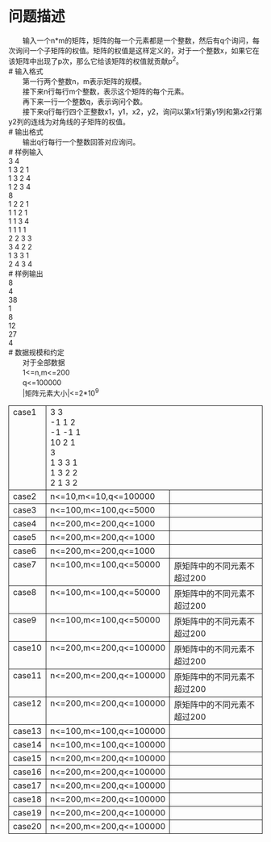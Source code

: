 <div id="pcont1" style="margin-top:20px; display:block;">

# 问题描述

<div class="pdcont">　　输入一个n*m的矩阵，矩阵的每一个元素都是一个整数，然后有q个询问，每次询问一个子矩阵的权值。矩阵的权值是这样定义的，对于一个整数x，如果它在该矩阵中出现了p次，那么它给该矩阵的权值就贡献p<sup>2</sup>。</div>
# 输入格式

<div class="pdcont">　　第一行两个整数n，m表示矩阵的规模。<br/>
　　接下来n行每行m个整数，表示这个矩阵的每个元素。<br/>
　　再下来一行一个整数q，表示询问个数。<br/>
　　接下来q行每行四个正整数x1，y1，x2，y2，询问以第x1行第y1列和第x2行第y2列的连线为对角线的子矩阵的权值。</div>
# 输出格式

<div class="pdcont">　　输出q行每行一个整数回答对应询问。</div>
# 样例输入

<div class="pddata">3 4<br/>
1 3 2 1<br/>
1 3 2 4<br/>
1 2 3 4<br/>
8<br/>
1 2 2 1<br/>
1 1 2 1<br/>
1 1 3 4<br/>
1 1 1 1<br/>
2 2 3 3<br/>
3 4 2 2<br/>
1 3 3 1<br/>
2 4 3 4</div>
# 样例输出

<div class="pddata">8<br/>
4<br/>
38<br/>
1<br/>
8<br/>
12<br/>
27<br/>
4</div>
# 数据规模和约定

<div class="pdcont">　　对于全部数据<br/>
　　1&lt;=n,m&lt;=200<br/>
　　q&lt;=100000<br/>
　　|矩阵元素大小|&lt;=2*10<sup>9</sup><br/>
<table cellspacing="0" cellpadding="2px" style="border-collapse:collapse;" class="table table-striped table-horver"><tbody><tr style="border:solid 1.0pt"><td valign="top" style="border:solid 1.0pt">case1<br/>
</td><td valign="top" colspan="2" style="border:solid 1.0pt">3 3<br/>
-1 1 2<br/>
-1 -1 1<br/>
10 2 1<br/>
3<br/>
1 3 3 1<br/>
1 3 2 2<br/>
2 1 3 2<br/>
</td></tr><tr style="border:solid 1.0pt"><td valign="top" style="border:solid 1.0pt">case2<br/>
</td><td valign="top" style="border:solid 1.0pt">n&lt;=10,m&lt;=10,q&lt;=100000<br/>
</td><td valign="top" style="border:solid 1.0pt"><br/>
</td></tr><tr style="border:solid 1.0pt"><td valign="top" style="border:solid 1.0pt">case3<br/>
</td><td valign="top" style="border:solid 1.0pt">n&lt;=100,m&lt;=100,q&lt;=5000<br/>
</td><td valign="top" style="border:solid 1.0pt"><br/>
</td></tr><tr style="border:solid 1.0pt"><td valign="top" style="border:solid 1.0pt">case4<br/>
</td><td valign="top" style="border:solid 1.0pt">n&lt;=200,m&lt;=200,q&lt;=1000<br/>
</td><td valign="top" style="border:solid 1.0pt"><br/>
</td></tr><tr style="border:solid 1.0pt"><td valign="top" style="border:solid 1.0pt">case5<br/>
</td><td valign="top" style="border:solid 1.0pt">n&lt;=200,m&lt;=200,q&lt;=1000<br/>
</td><td valign="top" style="border:solid 1.0pt"><br/>
</td></tr><tr style="border:solid 1.0pt"><td valign="top" style="border:solid 1.0pt">case6<br/>
</td><td valign="top" style="border:solid 1.0pt">n&lt;=200,m&lt;=200,q&lt;=1000<br/>
</td><td valign="top" style="border:solid 1.0pt"><br/>
</td></tr><tr style="border:solid 1.0pt"><td valign="top" style="border:solid 1.0pt">case7<br/>
</td><td valign="top" style="border:solid 1.0pt">n&lt;=100,m&lt;=100,q&lt;=50000<br/>
</td><td valign="top" style="border:solid 1.0pt">原矩阵中的不同元素不超过200<br/>
</td></tr><tr style="border:solid 1.0pt"><td valign="top" style="border:solid 1.0pt">case8<br/>
</td><td valign="top" style="border:solid 1.0pt">n&lt;=100,m&lt;=100,q&lt;=50000<br/>
</td><td valign="top" style="border:solid 1.0pt">原矩阵中的不同元素不超过200<br/>
</td></tr><tr style="border:solid 1.0pt"><td valign="top" style="border:solid 1.0pt">case9<br/>
</td><td valign="top" style="border:solid 1.0pt">n&lt;=100,m&lt;=100,q&lt;=50000<br/>
</td><td valign="top" style="border:solid 1.0pt">原矩阵中的不同元素不超过200<br/>
</td></tr><tr style="border:solid 1.0pt"><td valign="top" style="border:solid 1.0pt">case10<br/>
</td><td valign="top" style="border:solid 1.0pt">n&lt;=200,m&lt;=200,q&lt;=100000<br/>
</td><td valign="top" style="border:solid 1.0pt">原矩阵中的不同元素不超过200<br/>
</td></tr><tr style="border:solid 1.0pt"><td valign="top" style="border:solid 1.0pt">case11<br/>
</td><td valign="top" style="border:solid 1.0pt">n&lt;=200,m&lt;=200,q&lt;=100000<br/>
</td><td valign="top" style="border:solid 1.0pt">原矩阵中的不同元素不超过200<br/>
</td></tr><tr style="border:solid 1.0pt"><td valign="top" style="border:solid 1.0pt">case12<br/>
</td><td valign="top" style="border:solid 1.0pt">n&lt;=200,m&lt;=200,q&lt;=100000<br/>
</td><td valign="top" style="border:solid 1.0pt">原矩阵中的不同元素不超过200<br/>
</td></tr><tr style="border:solid 1.0pt"><td valign="top" style="border:solid 1.0pt">case13<br/>
</td><td valign="top" style="border:solid 1.0pt">n&lt;=100,m&lt;=100,q&lt;=100000<br/>
</td><td valign="top" style="border:solid 1.0pt"><br/>
</td></tr><tr style="border:solid 1.0pt"><td valign="top" style="border:solid 1.0pt">case14<br/>
</td><td valign="top" style="border:solid 1.0pt">n&lt;=100,m&lt;=100,q&lt;=100000<br/>
</td><td valign="top" style="border:solid 1.0pt"><br/>
</td></tr><tr style="border:solid 1.0pt"><td valign="top" style="border:solid 1.0pt">case15<br/>
</td><td valign="top" style="border:solid 1.0pt">n&lt;=200,m&lt;=200,q&lt;=100000<br/>
</td><td valign="top" style="border:solid 1.0pt"><br/>
</td></tr><tr style="border:solid 1.0pt"><td valign="top" style="border:solid 1.0pt">case16<br/>
</td><td valign="top" style="border:solid 1.0pt">n&lt;=200,m&lt;=200,q&lt;=100000<br/>
</td><td valign="top" style="border:solid 1.0pt"><br/>
</td></tr><tr style="border:solid 1.0pt"><td valign="top" style="border:solid 1.0pt">case17<br/>
</td><td valign="top" style="border:solid 1.0pt">n&lt;=200,m&lt;=200,q&lt;=100000<br/>
</td><td valign="top" style="border:solid 1.0pt"><br/>
</td></tr><tr style="border:solid 1.0pt"><td valign="top" style="border:solid 1.0pt">case18<br/>
</td><td valign="top" style="border:solid 1.0pt">n&lt;=200,m&lt;=200,q&lt;=100000<br/>
</td><td valign="top" style="border:solid 1.0pt"><br/>
</td></tr><tr style="border:solid 1.0pt"><td valign="top" style="border:solid 1.0pt">case19<br/>
</td><td valign="top" style="border:solid 1.0pt">n&lt;=200,m&lt;=200,q&lt;=100000<br/>
</td><td valign="top" style="border:solid 1.0pt"><br/>
</td></tr><tr style="border:solid 1.0pt"><td valign="top" style="border:solid 1.0pt">case20<br/>
</td><td valign="top" style="border:solid 1.0pt">n&lt;=200,m&lt;=200,q&lt;=100000<br/>
</td><td valign="top" style="border:solid 1.0pt"><br/>
</td></tr></tbody></table></div>

</div>